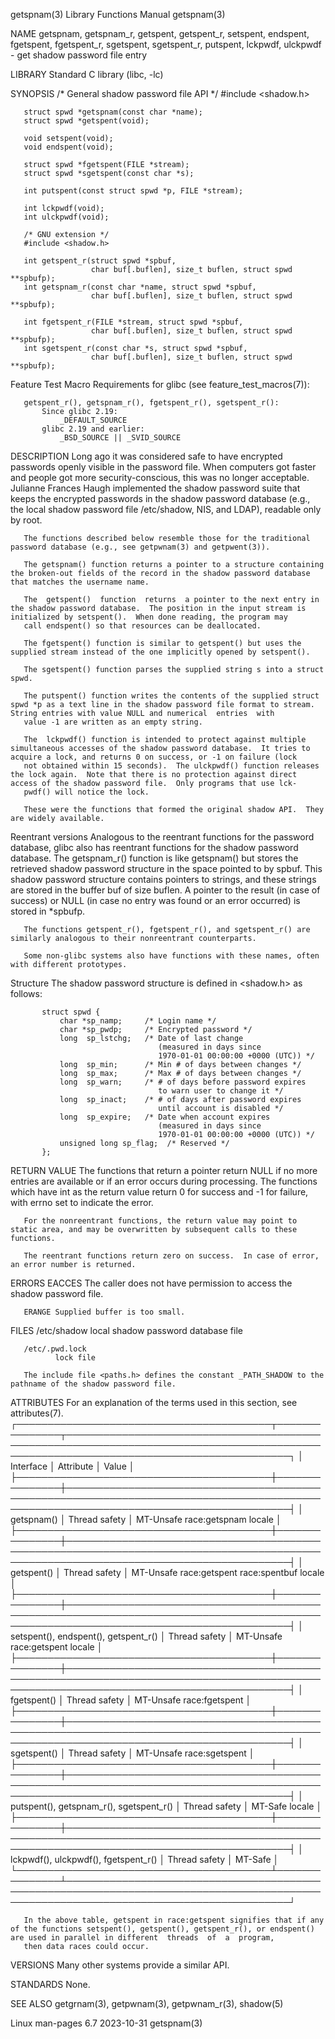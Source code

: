 getspnam(3)                                                                               Library Functions Manual                                                                              getspnam(3)

NAME
       getspnam, getspnam_r, getspent, getspent_r, setspent, endspent, fgetspent, fgetspent_r, sgetspent, sgetspent_r, putspent, lckpwdf, ulckpwdf - get shadow password file entry

LIBRARY
       Standard C library (libc, -lc)

SYNOPSIS
       /* General shadow password file API */
       #include <shadow.h>

       struct spwd *getspnam(const char *name);
       struct spwd *getspent(void);

       void setspent(void);
       void endspent(void);

       struct spwd *fgetspent(FILE *stream);
       struct spwd *sgetspent(const char *s);

       int putspent(const struct spwd *p, FILE *stream);

       int lckpwdf(void);
       int ulckpwdf(void);

       /* GNU extension */
       #include <shadow.h>

       int getspent_r(struct spwd *spbuf,
                      char buf[.buflen], size_t buflen, struct spwd **spbufp);
       int getspnam_r(const char *name, struct spwd *spbuf,
                      char buf[.buflen], size_t buflen, struct spwd **spbufp);

       int fgetspent_r(FILE *stream, struct spwd *spbuf,
                      char buf[.buflen], size_t buflen, struct spwd **spbufp);
       int sgetspent_r(const char *s, struct spwd *spbuf,
                      char buf[.buflen], size_t buflen, struct spwd **spbufp);

   Feature Test Macro Requirements for glibc (see feature_test_macros(7)):

       getspent_r(), getspnam_r(), fgetspent_r(), sgetspent_r():
           Since glibc 2.19:
               _DEFAULT_SOURCE
           glibc 2.19 and earlier:
               _BSD_SOURCE || _SVID_SOURCE

DESCRIPTION
       Long  ago  it was considered safe to have encrypted passwords openly visible in the password file.  When computers got faster and people got more security-conscious, this was no longer acceptable.
       Julianne Frances Haugh implemented the shadow password suite that keeps the encrypted passwords in the shadow password database (e.g., the local shadow password file /etc/shadow, NIS,  and  LDAP),
       readable only by root.

       The functions described below resemble those for the traditional password database (e.g., see getpwnam(3) and getpwent(3)).

       The getspnam() function returns a pointer to a structure containing the broken-out fields of the record in the shadow password database that matches the username name.

       The  getspent()  function  returns  a pointer to the next entry in the shadow password database.  The position in the input stream is initialized by setspent().  When done reading, the program may
       call endspent() so that resources can be deallocated.

       The fgetspent() function is similar to getspent() but uses the supplied stream instead of the one implicitly opened by setspent().

       The sgetspent() function parses the supplied string s into a struct spwd.

       The putspent() function writes the contents of the supplied struct spwd *p as a text line in the shadow password file format to stream.  String entries with value NULL and numerical  entries  with
       value -1 are written as an empty string.

       The  lckpwdf() function is intended to protect against multiple simultaneous accesses of the shadow password database.  It tries to acquire a lock, and returns 0 on success, or -1 on failure (lock
       not obtained within 15 seconds).  The ulckpwdf() function releases the lock again.  Note that there is no protection against direct access of the shadow password file.  Only programs that use lck‐
       pwdf() will notice the lock.

       These were the functions that formed the original shadow API.  They are widely available.

   Reentrant versions
       Analogous to the reentrant functions for the password database, glibc also has reentrant functions for the shadow password database.  The getspnam_r() function is like getspnam()  but  stores  the
       retrieved  shadow  password structure in the space pointed to by spbuf.  This shadow password structure contains pointers to strings, and these strings are stored in the buffer buf of size buflen.
       A pointer to the result (in case of success) or NULL (in case no entry was found or an error occurred) is stored in *spbufp.

       The functions getspent_r(), fgetspent_r(), and sgetspent_r() are similarly analogous to their nonreentrant counterparts.

       Some non-glibc systems also have functions with these names, often with different prototypes.

   Structure
       The shadow password structure is defined in <shadow.h> as follows:

           struct spwd {
               char *sp_namp;     /* Login name */
               char *sp_pwdp;     /* Encrypted password */
               long  sp_lstchg;   /* Date of last change
                                     (measured in days since
                                     1970-01-01 00:00:00 +0000 (UTC)) */
               long  sp_min;      /* Min # of days between changes */
               long  sp_max;      /* Max # of days between changes */
               long  sp_warn;     /* # of days before password expires
                                     to warn user to change it */
               long  sp_inact;    /* # of days after password expires
                                     until account is disabled */
               long  sp_expire;   /* Date when account expires
                                     (measured in days since
                                     1970-01-01 00:00:00 +0000 (UTC)) */
               unsigned long sp_flag;  /* Reserved */
           };

RETURN VALUE
       The functions that return a pointer return NULL if no more entries are available or if an error occurs during processing.  The functions which have int as the return value return 0 for success and
       -1 for failure, with errno set to indicate the error.

       For the nonreentrant functions, the return value may point to static area, and may be overwritten by subsequent calls to these functions.

       The reentrant functions return zero on success.  In case of error, an error number is returned.

ERRORS
       EACCES The caller does not have permission to access the shadow password file.

       ERANGE Supplied buffer is too small.

FILES
       /etc/shadow
              local shadow password database file

       /etc/.pwd.lock
              lock file

       The include file <paths.h> defines the constant _PATH_SHADOW to the pathname of the shadow password file.

ATTRIBUTES
       For an explanation of the terms used in this section, see attributes(7).
       ┌─────────────────────────────────────────┬───────────────┬────────────────────────────────────────────────────────────────────────────────────────────────────────────────────────────────────────┐
       │ Interface                               │ Attribute     │ Value                                                                                                                                  │
       ├─────────────────────────────────────────┼───────────────┼────────────────────────────────────────────────────────────────────────────────────────────────────────────────────────────────────────┤
       │ getspnam()                              │ Thread safety │ MT-Unsafe race:getspnam locale                                                                                                         │
       ├─────────────────────────────────────────┼───────────────┼────────────────────────────────────────────────────────────────────────────────────────────────────────────────────────────────────────┤
       │ getspent()                              │ Thread safety │ MT-Unsafe race:getspent race:spentbuf locale                                                                                           │
       ├─────────────────────────────────────────┼───────────────┼────────────────────────────────────────────────────────────────────────────────────────────────────────────────────────────────────────┤
       │ setspent(), endspent(), getspent_r()    │ Thread safety │ MT-Unsafe race:getspent locale                                                                                                         │
       ├─────────────────────────────────────────┼───────────────┼────────────────────────────────────────────────────────────────────────────────────────────────────────────────────────────────────────┤
       │ fgetspent()                             │ Thread safety │ MT-Unsafe race:fgetspent                                                                                                               │
       ├─────────────────────────────────────────┼───────────────┼────────────────────────────────────────────────────────────────────────────────────────────────────────────────────────────────────────┤
       │ sgetspent()                             │ Thread safety │ MT-Unsafe race:sgetspent                                                                                                               │
       ├─────────────────────────────────────────┼───────────────┼────────────────────────────────────────────────────────────────────────────────────────────────────────────────────────────────────────┤
       │ putspent(), getspnam_r(), sgetspent_r() │ Thread safety │ MT-Safe locale                                                                                                                         │
       ├─────────────────────────────────────────┼───────────────┼────────────────────────────────────────────────────────────────────────────────────────────────────────────────────────────────────────┤
       │ lckpwdf(), ulckpwdf(), fgetspent_r()    │ Thread safety │ MT-Safe                                                                                                                                │
       └─────────────────────────────────────────┴───────────────┴────────────────────────────────────────────────────────────────────────────────────────────────────────────────────────────────────────┘

       In the above table, getspent in race:getspent signifies that if any of the functions setspent(), getspent(), getspent_r(), or endspent() are used in parallel in different  threads  of  a  program,
       then data races could occur.

VERSIONS
       Many other systems provide a similar API.

STANDARDS
       None.

SEE ALSO
       getgrnam(3), getpwnam(3), getpwnam_r(3), shadow(5)

Linux man-pages 6.7                                                                              2023-10-31                                                                                     getspnam(3)
